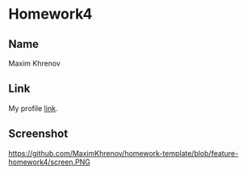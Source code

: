 # Homework4

## Name

Maxim Khrenov

## Link

My profile [link](https://codefights.com/profile/maximkhrenov).


## Screenshot
https://github.com/MaximKhrenov/homework-template/blob/feature-homework4/screen.PNG

